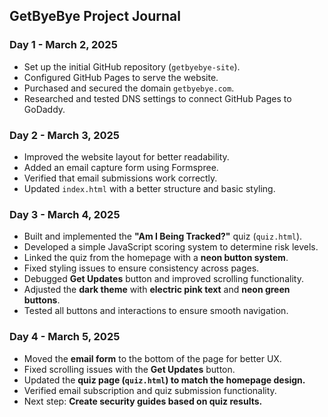 ## GetByeBye Project Journal

### **Day 1 - March 2, 2025**
- Set up the initial GitHub repository (`getbyebye-site`).
- Configured GitHub Pages to serve the website.
- Purchased and secured the domain `getbyebye.com`.
- Researched and tested DNS settings to connect GitHub Pages to GoDaddy.

### **Day 2 - March 3, 2025**
- Improved the website layout for better readability.
- Added an email capture form using Formspree.
- Verified that email submissions work correctly.
- Updated `index.html` with a better structure and basic styling.

### **Day 3 - March 4, 2025**
- Built and implemented the **"Am I Being Tracked?"** quiz (`quiz.html`).
- Developed a simple JavaScript scoring system to determine risk levels.
- Linked the quiz from the homepage with a **neon button system**.
- Fixed styling issues to ensure consistency across pages.
- Debugged **Get Updates** button and improved scrolling functionality.
- Adjusted the **dark theme** with **electric pink text** and **neon green buttons**.
- Tested all buttons and interactions to ensure smooth navigation.

### **Day 4 - March 5, 2025**
- Moved the **email form** to the bottom of the page for better UX.
- Fixed scrolling issues with the **Get Updates** button.
- Updated the **quiz page (`quiz.html`) to match the homepage design.**
- Verified email subscription and quiz submission functionality.
- Next step: **Create security guides based on quiz results.**
